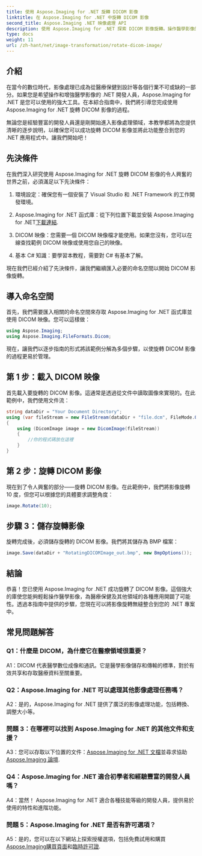 ```yaml
---
title: 使用 Aspose.Imaging for .NET 旋轉 DICOM 影像
linktitle: 在 Aspose.Imaging for .NET 中旋轉 DICOM 影像
second_title: Aspose.Imaging .NET 映像處理 API
description: 使用 Aspose.Imaging for .NET 探索 DICOM 影像旋轉。操作醫學影像的逐步指南。
type: docs
weight: 11
url: /zh-hant/net/image-transformation/rotate-dicom-image/
---
```

## 介紹

在當今的數位時代，影像處理已成為從醫療保健到設計等各個行業不可或缺的一部分。如果您是希望操作和增強醫學影像的 .NET 開發人員，Aspose.Imaging for .NET 是您可以使用的強大工具。在本綜合指南中，我們將引導您完成使用 Aspose.Imaging for .NET 旋轉 DICOM 影像的過程。

無論您是經驗豐富的開發人員還是剛開始進入影像處理領域，本教學都將為您提供清晰的逐步說明，以確保您可以成功旋轉 DICOM 影像並將此功能整合到您的 .NET 應用程式中。讓我們開始吧！

## 先決條件

在我們深入研究使用 Aspose.Imaging for .NET 旋轉 DICOM 影像的令人興奮的世界之前，必須滿足以下先決條件：

1. 環境設定：確保您有一個安裝了 Visual Studio 和 .NET Framework 的工作開發環境。

2. Aspose.Imaging for .NET 函式庫：從下列位置下載並安裝 Aspose.Imaging for .NET[下載連結](https://releases.aspose.com/imaging/net/).

3. DICOM 映像：您需要一個 DICOM 映像檔才能使用。如果您沒有，您可以在線查找範例 DICOM 映像或使用您自己的映像。

4. 基本 C# 知識：要學習本教程，需要對 C# 有基本了解。

現在我們已經介紹了先決條件，讓我們繼續匯入必要的命名空間以開始 DICOM 影像旋轉。

## 導入命名空間

首先，我們需要匯入相關的命名空間來存取 Aspose.Imaging for .NET 函式庫並使用 DICOM 映像。您可以這樣做：

```csharp
using Aspose.Imaging;
using Aspose.Imaging.FileFormats.Dicom;
```

現在，讓我們以逐步指南的形式將該範例分解為多個步驟，以使旋轉 DICOM 影像的過程更易於管理。

## 第 1 步：載入 DICOM 映像

首先載入要旋轉的 DICOM 影像。這通常是透過從文件中讀取圖像來實現的。在此範例中，我們使用文件流：

```csharp
string dataDir = "Your Document Directory";
using (var fileStream = new FileStream(dataDir + "file.dcm", FileMode.Open, FileAccess.Read))
{
    using (DicomImage image = new DicomImage(fileStream))
    {
        //你的程式碼放在這裡
    }
}
```

## 第 2 步：旋轉 DICOM 影像

現在到了令人興奮的部分——旋轉 DICOM 影像。在此範例中，我們將影像旋轉 10 度，但您可以根據您的具體要求調整角度：

```csharp
image.Rotate(10);
```

## 步驟 3：儲存旋轉影像

旋轉完成後，必須儲存旋轉的 DICOM 影像。我們將其儲存為 BMP 檔案：

```csharp
image.Save(dataDir + "RotatingDICOMImage_out.bmp", new BmpOptions());
```

## 結論

恭喜！您已使用 Aspose.Imaging for .NET 成功旋轉了 DICOM 影像。這個強大的庫使您能夠輕鬆操作醫學影像，為醫療保健及其他領域的各種應用開闢了可能性。透過本指南中提供的步驟，您現在可以將影像旋轉無縫整合到您的 .NET 專案中。

## 常見問題解答

### Q1：什麼是 DICOM，為什麼它在醫療領域很重要？

A1：DICOM 代表醫學數位成像和通訊。它是醫學影像儲存和傳輸的標準，對於有效共享和存取醫療資料至關重要。

### Q2：Aspose.Imaging for .NET 可以處理其他影像處理任務嗎？

A2：是的，Aspose.Imaging for .NET 提供了廣泛的影像處理功能，包括轉換、調整大小等。

### 問題 3：在哪裡可以找到 Aspose.Imaging for .NET 的其他文件和支援？

 A3：您可以存取以下位置的文件：[Aspose.Imaging for .NET 文檔](https://reference.aspose.com/imaging/net/)並尋求協助[Aspose.Imaging 論壇](https://forum.aspose.com/).

### Q4：Aspose.Imaging for .NET 適合初學者和經驗豐富的開發人員嗎？

A4：當然！ Aspose.Imaging for .NET 適合各種技能等級的開發人員，提供易於使用的特性和進階功能。

### 問題 5：Aspose.Imaging for .NET 是否有許可選項？

 A5：是的，您可以在以下網站上探索授權選項，包括免費試用和購買[Aspose.Imaging購買頁面](https://purchase.aspose.com/buy)和[臨時許可證](https://purchase.aspose.com/temporary-license/).